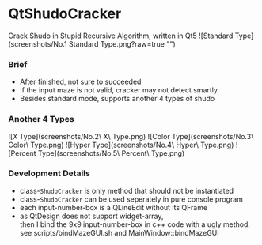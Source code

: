 # QtShudoCracker
Crack Shudo in Stupid Recursive Algorithm, written in Qt5
![Standard Type](screenshots/No.1 Standard Type.png?raw=true "")

### Brief
+ After finished, not sure to succeeded
+ If the input maze is not valid, cracker may not detect smartly
+ Besides standard mode, supports another 4 types of shudo

### Another 4 Types
![X Type](screenshots/No.2\ X\ Type.png)
![Color Type](screenshots/No.3\ Color\ Type.png)
![Hyper Type](screenshots/No.4\ Hyper\ Type.png)
![Percent Type](screenshots/No.5\ Percent\ Type.png)

### Development Details
+ class-`ShudoCracker` is only method that should not be instantiated
+ class-`ShudoCracker` can be used seperately in pure console program
+ each input-number-box is a QLineEdit without its QFrame
+ as QtDesign does not support widget-array,</br>
  then I bind the 9x9 input-number-box in c++ code with a ugly method.</br>
  see scripts/bindMazeGUI.sh and MainWindow::bindMazeGUI
